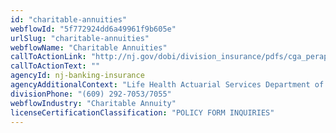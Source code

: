 ```yaml
---
id: "charitable-annuities"
webflowId: "5f772924dd6a49961f9b605e"
urlSlug: "charitable-annuities"
webflowName: "Charitable Annuities"
callToActionLink: "http://nj.gov/dobi/division_insurance/pdfs/cga_perapp.pdf"
callToActionText: ""
agencyId: nj-banking-insurance
agencyAdditionalContext: "Life Health Actuarial Services Department of Banking and Insurance, Real Estate Commission"
divisionPhone: "(609) 292-7053/7055"
webflowIndustry: "Charitable Annuity"
licenseCertificationClassification: "POLICY FORM INQUIRIES"
---
```


